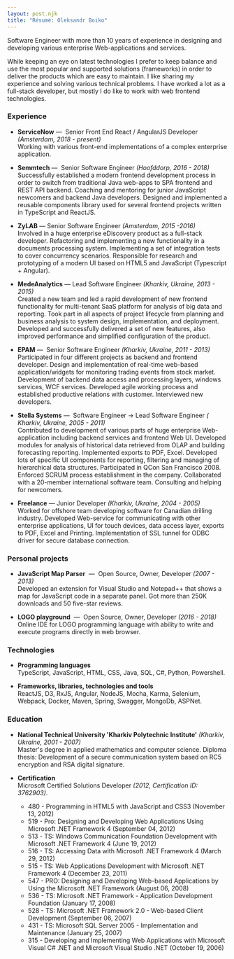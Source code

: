 ```yaml
---
layout: post.njk
title: "Résumé: Oleksandr Boiko"
---
```


Software Engineer with more than 10 years of experience in
designing and developing various enterprise Web-applications
and services.

While keeping an eye on latest technologies I prefer to keep balance and use the most popular and supported solutions (frameworks) in order to deliver the products which are easy to maintain. I like sharing my experience and solving various technical problems. I have worked a lot as a full-stack developer, but mostly I do like to work with web frontend technologies.

### Experience

* **ServiceNow** — ​ Senior Front End React / AngularJS Developer *(Amsterdam, 2018 - present)* <br/>
    Working with various front-end implementations of a complex enterprise application.
    
* **Semmtech** — ​ Senior Software Engineer *(Hoofddorp, 2016 - 2018)* <br/>
    Successfully established a modern frontend development process in order to switch from traditional Java web-apps to SPA frontend and REST API backend. Coaching and mentoring for junior JavaScript newcomers and backend Java developers. Designed and implemented a reusable components library used for several frontend projects written in TypeScript and ReactJS.

* **ZyLAB** — Senior Software Engineer *(Amsterdam, 2015 -2016)* <br/>
    Involved in a huge enterprise eDiscovery product as a full-stack developer. Refactoring and implementing a new functionality in a documents processing system. Implementing a set of integration tests to cover concurrency scenarios. Responsible for research and prototyping of a modern UI based on HTML5 and JavaScript (Typescript + Angular).

* **MedeAnalytics** — Lead Software Engineer *(Kharkiv, Ukraine, 2013 - 2015)* <br/>
    Created a new team and led a rapid development of new frontend functionality for multi-tenant SaaS platform for analysis of big data and reporting. Took part in all aspects of project lifecycle from planning and business analysis to system design, implementation, and deployment. Developed and successfully delivered a set of new features, also improved performance and simplified configuration of the product.

* **EPAM** — ​ Senior Software Engineer *(Kharkiv, Ukraine, 2011 - 2013)* <br/>
    Participated in four different projects as backend and frontend developer. Design and implementation of real-time web-based application/widgets for monitoring trading events from stock market. Development of backend data access and processing layers, windows services, WCF services. Developed agile working process and established productive relations with customer. Interviewed new developers.

* **Stella Systems** — ​ Software Engineer → Lead Software Engineer *(​Kharkiv, Ukraine, 2005 - 2011)* <br/>
    Contributed to development of various parts of huge enterprise Web-application including backend services and frontend Web UI. Developed modules for analysis of historical data retrieved from OLAP and building forecasting reporting. Implemented exports to PDF, Excel. Developed lots of specific UI components for reporting, filtering and managing of hierarchical data structures. Participated in QCon San Francisco 2008. Enforced SCRUM process establishment in the company. Collaborated with a 20-member international software team. Consulting and helping for newcomers.

* **Freelance** — Junior Developer *(Kharkiv, Ukraine, 2004 - 2005)* <br/>
    Worked for offshore team developing software for Canadian drilling industry. Developed Web-service for communicating with other enterprise applications, UI for touch devices, data access layer, exports to PDF, Excel and Printing. Implementation of SSL tunnel for ODBC driver for secure database connection.

### Personal projects

* **JavaScript Map Parser** ​ — ​ Open Source, Owner, Developer *(2007 - 2013)* <br/>
    Developed an extension for Visual Studio and Notepad++ that shows a map for JavaScript code in a separate panel. Got more than 250K downloads and 50 five-star reviews.

* **LOGO playground** ​ — ​ Open Source, Owner, Developer *(2016 - 2018)* <br/>
    Online IDE for LOGO programming language with ability to write and execute programs directly in web browser.

### Technologies

* **Programming languages** <br/>
    TypeScript, JavaScript, HTML, CSS, Java, SQL, C#, Python, Powershell.

* **Frameworks, libraries, technologies and tools** <br/>
    ReactJS, D3, RxJS, Angular, NodeJS, Mocha, Karma, Selenium, Webpack, Docker, Maven, Spring, Swagger, MongoDb, ASPNet.

### Education

* **National Technical University 'Kharkiv Polytechnic Institute'** *(Kharkiv, Ukraine, 2001 - 2007)* <br/>
    Master's degree in applied mathematics and computer science. Diploma thesis: Development of a secure communication system based on RC5 encryption and RSA digital signature.

* **Certification**  <br/>
    Microsoft Certified Solutions Developer *(2012, Certification ID: 3762903)*.
    * 480 - Programming in HTML5 with JavaScript and CSS3 (November 13, 2012)
    * 519 - Pro: Designing and Developing Web Applications Using Microsoft .NET Framework 4 (September 04, 2012)
    * 513 - TS: Windows Communication Foundation Development with Microsoft .NET Framework 4 (June 19, 2012)
    * 516 - TS: Accessing Data with Microsoft .NET Framework 4 (March 29, 2012)
    * 515 - TS: Web Applications Development with Microsoft .NET Framework 4 (December 23, 2011)
    * 547 - PRO: Designing and Developing Web-based Applications by Using the Microsoft .NET Framework (August 06, 2008)
    * 536 - TS: Microsoft .NET Framework - Application Development Foundation (January 17, 2008)
    * 528 - TS: Microsoft .NET Framework 2.0 - Web-based Client Development (September 06, 2007)
    * 431 - TS: Microsoft SQL Server 2005 - Implementation and Maintenance (January 25, 2007)
    * 315 - Developing and Implementing Web Applications with Microsoft Visual C# .NET and Microsoft Visual Studio .NET (October 19, 2006)
